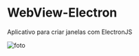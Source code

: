 # WebView-Electron
Aplicativo para criar janelas com ElectronJS

![foto](https://user-images.githubusercontent.com/55901431/94378186-ccf0ef80-00fd-11eb-8299-2066dba4a43a.png)
